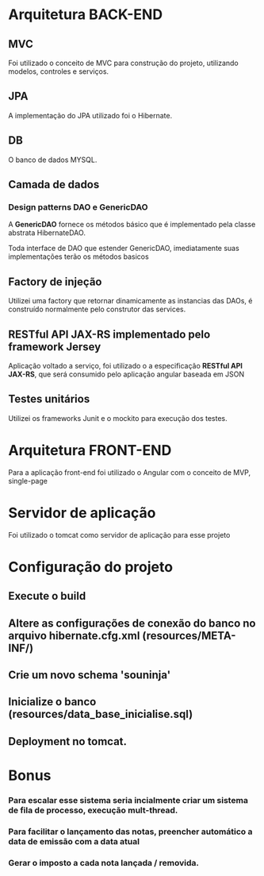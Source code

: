 # Arquitetura BACK-END

## MVC

Foi utilizado o conceito de MVC para construção do projeto, utilizando modelos, controles e serviços. 

## JPA
A implementação do JPA utilizado foi o Hibernate.

## DB
O banco de dados MYSQL.

## Camada de dados

### Design patterns DAO e GenericDAO

A **GenericDAO** fornece os métodos básico que é implementado pela classe abstrata HibernateDAO.

Toda interface de DAO que estender GenericDAO, imediatamente suas implementações terão os métodos basicos 

## Factory de injeção

Utilizei uma factory que retornar dinamicamente as instancias das DAOs, é construído normalmente pelo construtor das services.

## RESTful API JAX-RS implementado pelo framework Jersey

Aplicação voltado a serviço, foi utilizado o a especificação **RESTful API JAX-RS**, que será consumido pelo aplicação angular baseada em JSON 

## Testes unitários
Utilizei os frameworks Junit e o mockito para execução dos testes.


# Arquitetura FRONT-END
Para a aplicação front-end foi utilizado o Angular com o conceito de MVP, single-page

# Servidor de aplicação 
Foi utilizado o tomcat como servidor de aplicação para esse projeto 


# Configuração do projeto

## Execute o build
## Altere as configurações de conexão do banco no arquivo hibernate.cfg.xml (resources/META-INF/)
## Crie um novo schema 'souninja'
## Inicialize o banco (resources/data_base_inicialise.sql)
## Deployment no tomcat.

# Bonus
### Para escalar esse sistema seria incialmente criar um sistema de fila de processo, execução mult-thread.
### Para facilitar o lançamento das notas, preencher automático a data de emissão com a data atual
### Gerar o imposto a cada nota lançada / removida.



